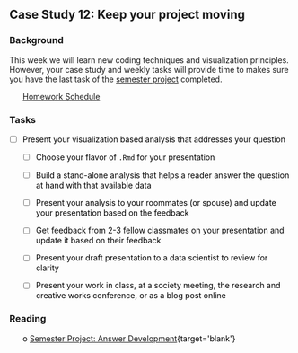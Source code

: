 





## Case Study 12: Keep your project moving 
### Background 

This week we will learn new coding techniques and visualization principles.  However, your case study and weekly tasks will provide time to makes sure you have the last task of the [semester project](https://byuistats.github.io/M335/project.html) completed.

 * [Homework Schedule](../homework_schedule.html)






### Tasks


<style>
ul {
   color: black;
   list-style-type: none;
   list-style-position: outside;

}

</style>


* [ ] Present your visualization based analysis that addresses your question
    * [ ] Choose your flavor of `.Rmd` for your presentation
    * [ ] Build a stand-alone analysis that helps a reader answer the question at hand with that available data
    * [ ] Present your analysis to your roommates (or spouse) and update your presentation based on the feedback
    * [ ] Get feedback from 2-3 fellow classmates on your presentation and update it based on their feedback
    * [ ] Present your draft presentation to a data scientist to review for clarity
    * [ ] Present your work in class, at a society meeting, the research and creative works conference, or as a blog post online


### Reading

* o [Semester Project: Answer Development](https://byuistats.github.io/M335/project.html){target='blank'}







